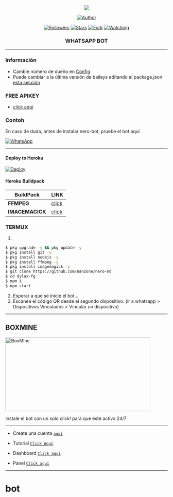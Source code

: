 
<p align="center"> 
<img src="https://komarev.com/ghpvc/?username=nansoffc&color=brightgreen" />
<p/>
<p align="center">
<a href="https://github.com/nansoffc"><img title="Author" src="https://img.shields.io/badge/DyLux Bot-black?style=for-the-badge&logo=whatsApp"></a>
<p/>
<p align="center">
<a href="https://github.com/nansoffc?tab=followers"><img title="Followers" src="https://img.shields.io/github/followers/nansoffc?label=Followers&style=social"></a>
<a href="https://github.com/nanzone/nero-md/stargazers/"><img title="Stars" src="https://img.shields.io/github/stars/nansoffc/dylux-fg?&style=social"></a>
<a href="https://github.com/nanzone/nero-md/network/members"><img title="Fork" src="https://img.shields.io/github/forks/nansoffc/dylux-fg?style=social"></a>
<a href="https://github.com/nanzone/nero-md/watchers"><img title="Watching" src="https://img.shields.io/github/watchers/nansoffc/dylux-fg?label=Watching&style=social"></a>
</p>



<h3 align="center">WHATSAPP BOT</h3>

***
### Información
- Cambie número de dueño en [Config](https://github.com/nanzone/nero-md/blob/main/config.js#L6)
- Puede cambiar a la última versión de baileys editando el package.json [esta sección](https://github.com/nanzone/nero-md/blob/main/package.json#L42)

### FREE APIKEY
-  [click aquí](https://api.betabotz.eu.org)

### Contoh 
En caso de duda, antes de instalar nero-bot, pruebe el bot aquí

[![WhatsApp](https://img.shields.io/badge/DyLux-25D366?style=for-the-badge&logo=whatsapp&logoColor=white)](https://instabio.cc/nansoffcf) 

***

#### Deploy to Heroku
[![Deploy](https://www.herokucdn.com/deploy/button.svg)](https://heroku.com/deploy?template=https://github.com/nanzone/nero-md)

#### Heroku Buildpack
| BuildPack | LINK |
|--------|--------|
| **FFMPEG** |[click](https://github.com/jonathanong/heroku-buildpack-ffmpeg-latest) |
| **IMAGEMAGICK** | [click](https://github.com/DuckyTeam/heroku-buildpack-imagemagick) |

### TERMUX
1. 
```sh
$ pkg upgrade -y && pkg update -y
$ pkg install git -y
$ pkg install nodejs -y
$ pkg install ffmpeg -y
$ pkg install imagemagick -y
$ git clone https://github.com/nanzone/nero-md
$ cd dylux-fg
$ npm i 
$ npm start
```
2. Esperar a que se inicie el bot...
3. Escanea el código QR desde el segundo dispositivo. (ir a whatsapp > Dispositivos Vinculados > Vincular un dispositivo)
---------


## BOXMINE

<a href="https://dash.boxmineworld.com/register?ref=Mb0BN5ny"><img src="https://k.top4top.io/p_2413wh2bh0.jpg" width="450" height="230" alt="BoxMine"/></a>

Instale el bot con un solo click! para que este activo 24/7

---------
* Create una cuenta  [`aquí`](https://dash.boxmineworld.com/register?ref=Mb0BN5ny)
* Tutorial [`Click Aquí`](https://youtu.be/xFqjKN1Qt80)

* Dashboard [`Click aquí`](https://dash.boxmineworld.com)
* Panel [`Click aquí`](https://panel.boxmineworld.com/)

---------
 
# bot
